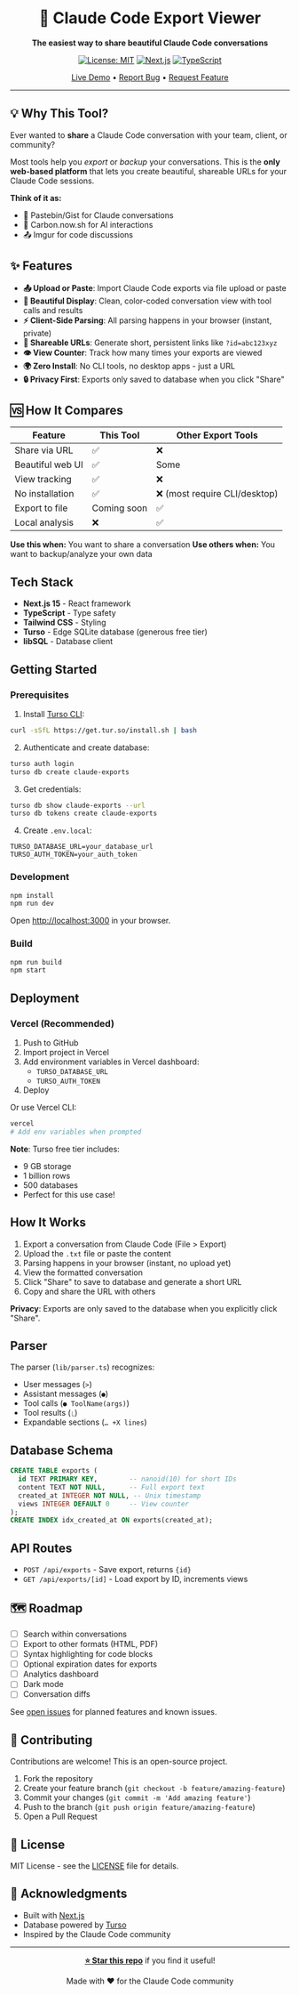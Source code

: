 <div align="center">

# 🤖 Claude Code Export Viewer

**The easiest way to share beautiful Claude Code conversations**

[![License: MIT](https://img.shields.io/badge/License-MIT-blue.svg)](LICENSE)
[![Next.js](https://img.shields.io/badge/Next.js-15-black)](https://nextjs.org/)
[![TypeScript](https://img.shields.io/badge/TypeScript-5-blue)](https://www.typescriptlang.org/)

[Live Demo](https://your-demo-url.vercel.app) • [Report Bug](https://github.com/AlexisLaporte/claude-export-vizualize/issues) • [Request Feature](https://github.com/AlexisLaporte/claude-export-vizualize/issues)

</div>

---

## 💡 Why This Tool?

Ever wanted to **share** a Claude Code conversation with your team, client, or community?

Most tools help you *export* or *backup* your conversations. This is the **only web-based platform** that lets you create beautiful, shareable URLs for your Claude Code sessions.

**Think of it as:**
- 🔗 Pastebin/Gist for Claude conversations
- 📸 Carbon.now.sh for AI interactions
- 📤 Imgur for code discussions

## ✨ Features

- **📤 Upload or Paste**: Import Claude Code exports via file upload or paste
- **🎨 Beautiful Display**: Clean, color-coded conversation view with tool calls and results
- **⚡ Client-Side Parsing**: All parsing happens in your browser (instant, private)
- **🔗 Shareable URLs**: Generate short, persistent links like `?id=abc123xyz`
- **👁️ View Counter**: Track how many times your exports are viewed
- **🌍 Zero Install**: No CLI tools, no desktop apps - just a URL
- **🔒 Privacy First**: Exports only saved to database when you click "Share"

## 🆚 How It Compares

| Feature | This Tool | Other Export Tools |
|---------|-----------|-------------------|
| Share via URL | ✅ | ❌ |
| Beautiful web UI | ✅ | Some |
| View tracking | ✅ | ❌ |
| No installation | ✅ | ❌ (most require CLI/desktop) |
| Export to file | Coming soon | ✅ |
| Local analysis | ❌ | ✅ |

**Use this when:** You want to share a conversation
**Use others when:** You want to backup/analyze your own data

## Tech Stack

- **Next.js 15** - React framework
- **TypeScript** - Type safety
- **Tailwind CSS** - Styling
- **Turso** - Edge SQLite database (generous free tier)
- **libSQL** - Database client

## Getting Started

### Prerequisites

1. Install [Turso CLI](https://docs.turso.tech/cli/installation):
```bash
curl -sSfL https://get.tur.so/install.sh | bash
```

2. Authenticate and create database:
```bash
turso auth login
turso db create claude-exports
```

3. Get credentials:
```bash
turso db show claude-exports --url
turso db tokens create claude-exports
```

4. Create `.env.local`:
```env
TURSO_DATABASE_URL=your_database_url
TURSO_AUTH_TOKEN=your_auth_token
```

### Development

```bash
npm install
npm run dev
```

Open [http://localhost:3000](http://localhost:3000) in your browser.

### Build

```bash
npm run build
npm start
```

## Deployment

### Vercel (Recommended)

1. Push to GitHub
2. Import project in Vercel
3. Add environment variables in Vercel dashboard:
   - `TURSO_DATABASE_URL`
   - `TURSO_AUTH_TOKEN`
4. Deploy

Or use Vercel CLI:

```bash
vercel
# Add env variables when prompted
```

**Note**: Turso free tier includes:
- 9 GB storage
- 1 billion rows
- 500 databases
- Perfect for this use case!

## How It Works

1. Export a conversation from Claude Code (File > Export)
2. Upload the `.txt` file or paste the content
3. Parsing happens in your browser (instant, no upload yet)
4. View the formatted conversation
5. Click "Share" to save to database and generate a short URL
6. Copy and share the URL with others

**Privacy**: Exports are only saved to the database when you explicitly click "Share".

## Parser

The parser (`lib/parser.ts`) recognizes:
- User messages (`>`)
- Assistant messages (`●`)
- Tool calls (`● ToolName(args)`)
- Tool results (`⎿`)
- Expandable sections (`… +X lines`)

## Database Schema

```sql
CREATE TABLE exports (
  id TEXT PRIMARY KEY,        -- nanoid(10) for short IDs
  content TEXT NOT NULL,      -- Full export text
  created_at INTEGER NOT NULL, -- Unix timestamp
  views INTEGER DEFAULT 0     -- View counter
);
CREATE INDEX idx_created_at ON exports(created_at);
```

## API Routes

- `POST /api/exports` - Save export, returns `{id}`
- `GET /api/exports/[id]` - Load export by ID, increments views

## 🗺️ Roadmap

- [ ] Search within conversations
- [ ] Export to other formats (HTML, PDF)
- [ ] Syntax highlighting for code blocks
- [ ] Optional expiration dates for exports
- [ ] Analytics dashboard
- [ ] Dark mode
- [ ] Conversation diffs

See [open issues](https://github.com/AlexisLaporte/claude-export-vizualize/issues) for planned features and known issues.

## 🤝 Contributing

Contributions are welcome! This is an open-source project.

1. Fork the repository
2. Create your feature branch (`git checkout -b feature/amazing-feature`)
3. Commit your changes (`git commit -m 'Add amazing feature'`)
4. Push to the branch (`git push origin feature/amazing-feature`)
5. Open a Pull Request

## 📝 License

MIT License - see the [LICENSE](LICENSE) file for details.

## 🙏 Acknowledgments

- Built with [Next.js](https://nextjs.org/)
- Database powered by [Turso](https://turso.tech/)
- Inspired by the Claude Code community

---

<div align="center">

**[⭐ Star this repo](https://github.com/AlexisLaporte/claude-export-vizualize)** if you find it useful!

Made with ❤️ for the Claude Code community

</div>

